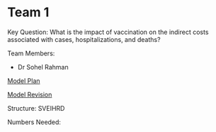 # Team 1

Key Question: What is the impact of vaccination on the indirect costs associated with cases, hospitalizations, and deaths?

Team Members:

 * Dr Sohel Rahman
 
 [Model Plan](Team1model.pdf)
 
 [Model Revision](Team1model2.pdf)

Structure: SVEIHRD


Numbers Needed:


